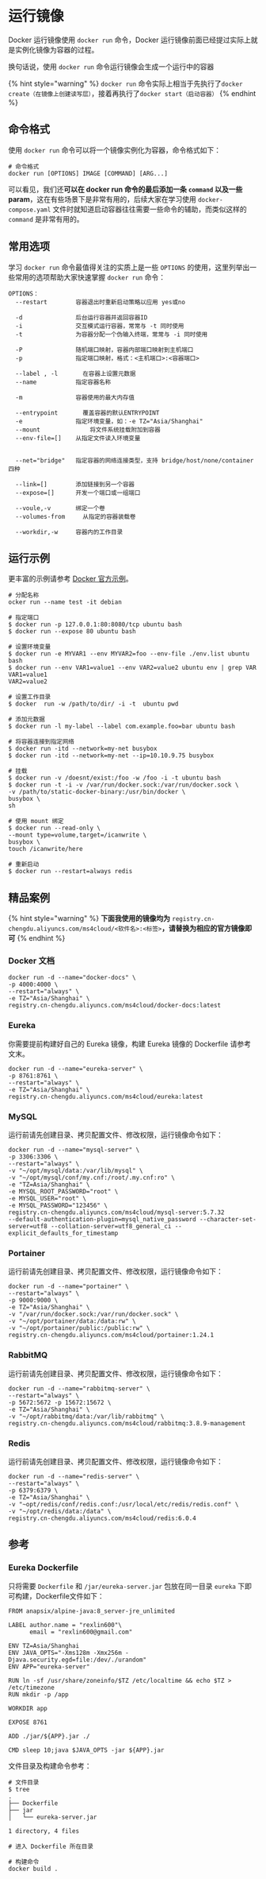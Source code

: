 # 运行镜像

Docker 运行镜像使用 `docker run` 命令，Docker 运行镜像前面已经提过实际上就是实例化镜像为容器的过程。

换句话说，使用 `docker run` 命令运行镜像会生成一个运行中的容器

{% hint style="warning" %}
`docker run` 命令实际上相当于先执行了`docker create（在镜像上创建读写层）`，接着再执行了`docker start（启动容器）`
{% endhint %}

## 命令格式

使用 `docker run` 命令可以将一个镜像实例化为容器，命令格式如下：

```text
# 命令格式
docker run [OPTIONS] IMAGE [COMMAND] [ARG...]
```

可以看见，我们还**可以在 docker run 命令的最后添加一条 `command` 以及一些 param**，这在有些场景下是非常有用的，后续大家在学习使用 `docker-compose.yaml` 文件时就知道启动容器往往需要一些命令的辅助，而类似这样的 `command` 是非常有用的。 

## 常用选项

学习 `docker run` 命令最值得关注的实质上是一些 `OPTIONS` 的使用，这里列举出一些常用的选项帮助大家快速掌握 `docker run` 命令：

```text
OPTIONS：
  --restart	       容器退出时重新启动策略以应用 yes或no

  -d               后台运行容器并返回容器ID
  -i               交互模式运行容器，常常与 -t 同时使用
  -t               为容器分配一个伪输入终端，常常与 -i 同时使用
  
  -P               随机端口映射，容器内部端口映射到主机端口
  -p               指定端口映射，格式：<主机端口>:<容器端口>
  
  --label , -l		 在容器上设置元数据
  --name           指定容器名称
  
  -m               容器使用的最大内存值
  
  --entrypoint		 覆盖容器的默认ENTRYPOINT
  -e               指定环境变量，如：-e TZ="Asia/Shanghai"
  --mount		       将文件系统挂载附加到容器
  --env-file=[]    从指定文件读入环境变量

  
  --net="bridge"   指定容器的网络连接类型，支持 bridge/host/none/container 四种
  
  --link=[]        添加链接到另一个容器
  --expose=[]      开发一个端口或一组端口
  
  --voule,-v       绑定一个卷     
  --volumes-from	 从指定的容器装载卷
  
  --workdir,-w	   容器内的工作目录
```

## 运行示例

更丰富的示例请参考 [Docker 官方示例](https://docs.docker.com/engine/reference/commandline/run/#examples)。

```text
# 分配名称
ocker run --name test -it debian

# 指定端口
$ docker run -p 127.0.0.1:80:8080/tcp ubuntu bash
$ docker run --expose 80 ubuntu bash

# 设置环境变量
$ docker run -e MYVAR1 --env MYVAR2=foo --env-file ./env.list ubuntu bash
$ docker run --env VAR1=value1 --env VAR2=value2 ubuntu env | grep VAR
VAR1=value1
VAR2=value2

# 设置工作目录
$ docker  run -w /path/to/dir/ -i -t  ubuntu pwd

# 添加元数据
$ docker run -l my-label --label com.example.foo=bar ubuntu bash

# 将容器连接到指定网络
$ docker run -itd --network=my-net busybox
$ docker run -itd --network=my-net --ip=10.10.9.75 busybox

# 挂载
$ docker run -v /doesnt/exist:/foo -w /foo -i -t ubuntu bash
$ docker run -t -i -v /var/run/docker.sock:/var/run/docker.sock \
-v /path/to/static-docker-binary:/usr/bin/docker \
busybox \
sh

# 使用 mount 绑定
$ docker run --read-only \
--mount type=volume,target=/icanwrite \
busybox \
touch /icanwrite/here

# 重新启动
$ docker run --restart=always redis
```

## 精品案例

{% hint style="warning" %}
**下面我使用的镜像均为** `registry.cn-chengdu.aliyuncs.com/ms4cloud/<软件名>:<标签>`**，请替换为相应的官方镜像即可**
{% endhint %}

### Docker 文档

```text
docker run -d --name="docker-docs" \
-p 4000:4000 \
--restart="always" \
-e TZ="Asia/Shanghai" \
registry.cn-chengdu.aliyuncs.com/ms4cloud/docker-docs:latest
```

### Eureka

你需要提前构建好自己的 Eureka 镜像，构建 Eureka 镜像的 Dockerfile 请参考文末。

```text
docker run -d --name="eureka-server" \
-p 8761:8761 \
--restart="always" \
-e TZ="Asia/Shanghai" \
registry.cn-chengdu.aliyuncs.com/ms4cloud/eureka:latest
```

### MySQL

运行前请先创建目录、拷贝配置文件、修改权限，运行镜像命令如下：

```text
docker run -d --name="mysql-server" \
-p 3306:3306 \
--restart="always" \
-v "~/opt/mysql/data:/var/lib/mysql" \
-v "~/opt/mysql/conf/my.cnf:/root/.my.cnf:ro" \
-e "TZ=Asia/Shanghai" \
-e MYSQL_ROOT_PASSWORD="root" \
-e MYSQL_USER="root" \
-e MYSQL_PASSWORD="123456" \
registry.cn-chengdu.aliyuncs.com/ms4cloud/mysql-server:5.7.32
--default-authentication-plugin=mysql_native_password --character-set-server=utf8 --collation-server=utf8_general_ci --explicit_defaults_for_timestamp
```

### Portainer

运行前请先创建目录、拷贝配置文件、修改权限，运行镜像命令如下：

```text
docker run -d --name="portainer" \
--restart="always" \
-p 9000:9000 \
-e TZ="Asia/Shanghai" \
-v "/var/run/docker.sock:/var/run/docker.sock" \
-v "~/opt/portainer/data:/data:rw" \
-v "~/opt/portainer/public:/public:rw" \
registry.cn-chengdu.aliyuncs.com/ms4cloud/portainer:1.24.1
```

### RabbitMQ

运行前请先创建目录、拷贝配置文件、修改权限，运行镜像命令如下：

```text
docker run -d --name="rabbitmq-server" \
--restart="always" \
-p 5672:5672 -p 15672:15672 \
-e TZ="Asia/Shanghai" \
-v "~/opt/rabbitmq/data:/var/lib/rabbitmq" \
registry.cn-chengdu.aliyuncs.com/ms4cloud/rabbitmq:3.8.9-management
```

### Redis

运行前请先创建目录、拷贝配置文件、修改权限，运行镜像命令如下：

```text
docker run -d --name="redis-server" \
--restart="always" \
-p 6379:6379 \
-e TZ="Asia/Shanghai" \
-v "~opt/redis/conf/redis.conf:/usr/local/etc/redis/redis.conf" \
-v "~/opt/redis/data:/data" \
registry.cn-chengdu.aliyuncs.com/ms4cloud/redis:6.0.4
```

## 参考

### Eureka Dockerfile

只将需要 `Dockerfile` 和 `/jar/eureka-server.jar` 包放在同一目录 `eureka` 下即可构建，Dockerfile文件如下：

```text
FROM anapsix/alpine-java:8_server-jre_unlimited

LABEL author.name = "rexlin600"\
      email = "rexlin600@gmail.com"

ENV TZ=Asia/Shanghai
ENV JAVA_OPTS="-Xms128m -Xmx256m -Djava.security.egd=file:/dev/./urandom"
ENV APP="eureka-server"

RUN ln -sf /usr/share/zoneinfo/$TZ /etc/localtime && echo $TZ > /etc/timezone
RUN mkdir -p /app

WORKDIR app

EXPOSE 8761

ADD ./jar/${APP}.jar ./

CMD sleep 10;java $JAVA_OPTS -jar ${APP}.jar
```

文件目录及构建命令参考：

```text
# 文件目录
$ tree
.
├── Dockerfile
├── jar
│   └── eureka-server.jar

1 directory, 4 files

# 进入 Dockerfile 所在目录

# 构建命令
docker build .
```



